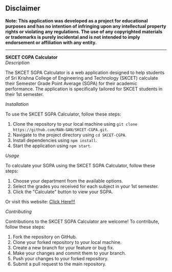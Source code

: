 ## Disclaimer

**Note: This application was developed as a project for educational purposes and has no intention of infringing upon any intellectual property rights or violating any regulations. The use of any copyrighted materials or trademarks is purely incidental and is not intended to imply endorsement or affiliation with any entity.**

---

**SKCET CGPA Calculator**  
_Description_

The SKCET SGPA Calculator is a web application designed to help students of Sri Krishna College of Engineering and Technology (SKCET) calculate their Semester Grade Point Average (SGPA) for their academic performance. The application is specifically tailored for SKCET students in their 1st semester.

_Installation_

To use the SKCET SGPA Calculator, follow these steps:

1. Clone the repository to your local machine using `git clone https://github.com/RAN-GAN/SKCET-CGPA.git`.
2. Navigate to the project directory using `cd SKCET-CGPA`.
3. Install dependencies using `npm install`.
4. Start the application using `npm start`.

_Usage_

To calculate your SGPA using the SKCET SGPA Calculator, follow these steps:

1. Choose your department from the available options.
2. Select the grades you received for each subject in your 1st semester.
3. Click the "Calculate" button to view your SGPA.

Or visit this website:
[Click Here!!!][1]

_Contributing_

Contributions to the SKCET SGPA Calculator are welcome! To contribute, follow these steps:

1. Fork the repository on GitHub.
2. Clone your forked repository to your local machine.
3. Create a new branch for your feature or bug fix.
4. Make your changes and commit them to your branch.
5. Push your changes to your forked repository.
6. Submit a pull request to the main repository.

[1]:https://ran-gan.github.io/SKCET-CGPA/
